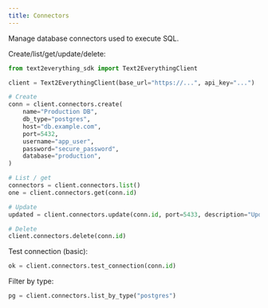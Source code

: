 ```yaml
---
title: Connectors
---
```


Manage database connectors used to execute SQL.

Create/list/get/update/delete:
```python
from text2everything_sdk import Text2EverythingClient

client = Text2EverythingClient(base_url="https://...", api_key="...")

# Create
conn = client.connectors.create(
    name="Production DB",
    db_type="postgres",
    host="db.example.com",
    port=5432,
    username="app_user",
    password="secure_password",
    database="production",
)

# List / get
connectors = client.connectors.list()
one = client.connectors.get(conn.id)

# Update
updated = client.connectors.update(conn.id, port=5433, description="Updated")

# Delete
client.connectors.delete(conn.id)
```

Test connection (basic):
```python
ok = client.connectors.test_connection(conn.id)
```

Filter by type:
```python
pg = client.connectors.list_by_type("postgres")
```

